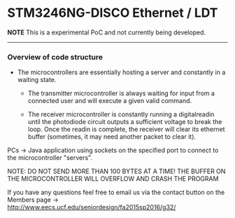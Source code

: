 # STM3246NG-DISCO Ethernet / LDT 

**NOTE** This is a experimental PoC and not currently being developed. 

---

### Overview of code structure

- The microcontrollers are essentially hosting a server and constantly in a waiting state.
	- The transmitter microcontroller is always waiting for input from a connected user and will 
	  execute a given valid command.
	
	- The receiver microcontroller is constantly running a digitalreadin until the photodiode circuit
	  outputs a sufficient voltage to break the loop. Once the readin is complete, the receiver will clear
	  its ethernet buffer (sometimes, it may need another packet to clear it).
	  
PCs -> Java application using sockets on the specified port to connect to the microcontroller "servers".

NOTE: DO NOT SEND MORE THAN 100 BYTES AT A TIME! THE BUFFER ON THE MICROCONTROLLER WILL OVERFLOW AND
CRASH THE PROGRAM

If you have any questions feel free to email us via the contact button on the Members page
-> http://www.eecs.ucf.edu/seniordesign/fa2015sp2016/g32/
